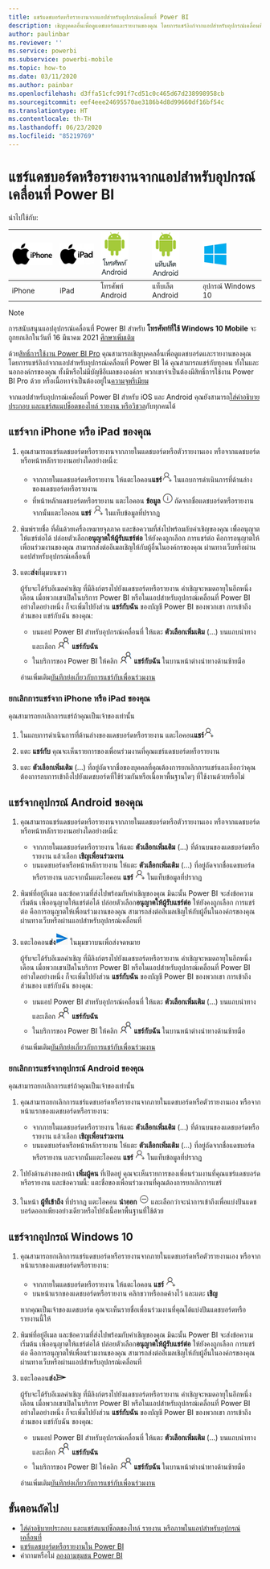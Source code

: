 ```yaml
---
title: แชร์แดชบอร์ดหรือรายงานจากแอปสำหรับอุปกรณ์เคลื่อนที่ Power BI
description: เชิญบุคคลอื่นเพื่อดูแดชบอร์ดและรายงานของคุณ โดยการแชร์ลิงก์จากแอปสำหรับอุปกรณ์เคลื่อนที่ Power BI เรียนรู้วิธีการ
author: paulinbar
ms.reviewer: ''
ms.service: powerbi
ms.subservice: powerbi-mobile
ms.topic: how-to
ms.date: 03/11/2020
ms.author: painbar
ms.openlocfilehash: d3ffa51cfc991f7cd51c0c465d67d238998958cb
ms.sourcegitcommit: eef4eee24695570ae3186b4d8d99660df16bf54c
ms.translationtype: HT
ms.contentlocale: th-TH
ms.lasthandoff: 06/23/2020
ms.locfileid: "85219769"
---
```

# <a name="share-a-dashboard-or-report-from-the-power-bi-mobile-apps"></a>แชร์แดชบอร์ดหรือรายงานจากแอปสำหรับอุปกรณ์เคลื่อนที่ Power BI
นำไปใช้กับ:

| ![iPhone](./media/mobile-share-dashboard-from-the-mobile-apps/iphone-logo-50-px.png) | ![iPad](./media/mobile-share-dashboard-from-the-mobile-apps/ipad-logo-50-px.png) | ![โทรศัพท์ Android](./media/mobile-share-dashboard-from-the-mobile-apps/android-phone-logo-50-px.png) | ![แท็บเล็ต Android](./media/mobile-share-dashboard-from-the-mobile-apps/android-tablet-logo-50-px.png) | ![Windows 10](./media/mobile-share-dashboard-from-the-mobile-apps/win-10-logo-50-px.png) |
|:--- |:--- |:--- |:--- |:--- |
| iPhone |iPad |โทรศัพท์ Android |แท็บเล็ต Android |อุปกรณ์ Windows 10 |

>[!NOTE]
>การสนับสนุนแอปอุปกรณ์เคลื่อนที่ Power BI สำหรับ **โทรศัพท์ที่ใช้ Windows 10 Mobile** จะถูกยกเลิกในวันที่ 16 มีนาคม 2021 [ศึกษาเพิ่มเติม](https://go.microsoft.com/fwlink/?linkid=2121400)

ด้วย[สิทธิ์การใช้งาน Power BI Pro](../../fundamentals/service-features-license-type.md) คุณสามารถเชิญบุคคลอื่นเพื่อดูแดชบอร์ดและรายงานของคุณ โดยการแชร์ลิงก์จากแอปสำหรับอุปกรณ์เคลื่อนที่ Power BI ได้ คุณสามารถแชร์กับทุกคน ทั้งในและนอกองค์กรของคุณ ทั้งมีหรือไม่มีบัญชีอีเมลขององค์กร พวกเขาจำเป็นต้องมีสิทธิ์การใช้งาน Power BI Pro ด้วย หรือเนื้อหาจำเป็นต้องอยู่ใน[ความจุพรีเมียม](../../admin/service-premium-what-is.md)

จากแอปสำหรับอุปกรณ์เคลื่อนที่ Power BI สำหรับ iOS และ Android คุณยังสามารถ[ใส่คำอธิบายประกอบ และแชร์สแนปช็อตของไทล์ รายงาน หรือวิชวล](mobile-annotate-and-share-a-tile-from-the-mobile-apps.md)กับทุกคนได้ 

## <a name="share-from-your-iphone-or-ipad"></a>แชร์จาก iPhone หรือ iPad ของคุณ

1. คุณสามารถแชร์แดชบอร์ดหรือรายงานจากภายในแดชบอร์ดหรือตัวรายงานเอง หรือจากแดชบอร์ดหรือหน้าหลักรายงานอย่างใดอย่างหนึ่ง:
    *  จากภายในแดชบอร์ดหรือรายงาน ให้แตะไอคอน**แชร์**![ไอคอนเชิญ](././media/mobile-share-dashboard-from-the-mobile-apps/power-bi-android-invite-icon-ss.png) ในแถบการดำเนินการที่ด้านล่างของแดชบอร์ดหรือรายงาน
    *  ที่หน้าหลักแดชบอร์ดหรือรายงาน แตะไอคอน **ข้อมูล** ![ข้อมูลเพิ่มเติม](./media/mobile-share-dashboard-from-the-mobile-apps/power-bi-more-info-icon.png) ถัดจากชื่อแดชบอร์ดหรือรายงาน จากนั้นแตะไอคอน **แชร์** ![ไอคอนเชิญ](./media/mobile-share-dashboard-from-the-mobile-apps/power-bi-android-invite-icon-ss.png) ในแท็บข้อมูลที่ปรากฏ
2. พิมพ์รายชื่อ ที่คั่นด้วยเครื่องหมายจุลภาค และข้อความที่ส่งไปพร้อมกับคำเชิญของคุณ เพื่ออนุญาตให้แชร์ต่อได้ ปล่อยตัวเลือก**อนุญาตให้ผู้รับแชร์ต่อ** ให้ยังคงถูกเลือก การแชร์ต่อ คือการอนุญาตให้เพื่อนร่วมงานของคุณ สามารถส่งต่ออีเมลเชิญให้กับผู้อื่นในองค์กรของคุณ ผ่านทางเว็บหรือผ่านแอปสำหรับอุปกรณ์เคลื่อนที่
3. แตะ**ส่ง**ที่มุมบนขวา
   
   ผู้รับจะได้รับอีเมลคำเชิญ ที่มีลิงก์ตรงไปยังแดชบอร์ดหรือรายงาน คำเชิญจะหมดอายุในอีกหนึ่งเดือน เมื่อพวกเขาเปิดในบริการ Power BI หรือในแอปสำหรับอุปกรณ์เคลื่อนที่ Power BI อย่างใดอย่างหนึ่ง ก็จะเพิ่มไปยังส่วน **แชร์กับฉัน** ของบัญชี Power BI ของพวกเขา การเข้าถึงส่วนของ แชร์กับฉัน ของคุณ:
   
   * บนแอป Power BI สำหรับอุปกรณ์เคลื่อนที่ ให้แตะ **ตัวเลือกเพิ่มเติม** (...) บนแถบนำทางและเลือก ![แชร์กับฉัน](./././media/mobile-share-dashboard-from-the-mobile-apps/power-bi-shared-with-me-icon.png) **แชร์กับฉัน**
   * ในบริการของ Power BI ให้คลิก ![แชร์กับฉัน](./././media/mobile-share-dashboard-from-the-mobile-apps/power-bi-shared-with-me-icon.png) **แชร์กับฉัน** ในบานหน้าต่างนำทางด้านซ้ายมือ
   
   อ่านเพิ่มเติม[บันทึกย่อเกี่ยวกับการแชร์กับเพื่อนร่วมงาน](../../collaborate-share/service-share-dashboards.md)

### <a name="unshare-from-your-iphone-or-ipad"></a>ยกเลิกการแชร์จาก iPhone หรือ iPad ของคุณ
คุณสามารถยกเลิกการแชร์ถ้าคุณเป็นเจ้าของเท่านั้น

1. ในแถบการดำเนินการที่ด้านล่างของแดชบอร์ดหรือรายงาน แตะไอคอน**แชร์**![ไอคอนแชร์](././media/mobile-share-dashboard-from-the-mobile-apps/power-bi-android-invite-icon-ss.png)
2. แตะ **แชร์กับ** คุณจะเห็นรายการของเพื่อนร่วมงานที่คุณแชร์แดชบอร์ดหรือรายงาน

3. แตะ **ตัวเลือกเพิ่มเติม** (...) ที่อยู่ถัดจากชื่อของบุคคลที่คุณต้องการยกเลิกการแชร์และเลือกว่าคุณต้องการลบการเข้าถึงไปยังแดชบอร์ดที่ใช้ร่วมกันหรือเนื้อหาพื้นฐานใดๆ ที่ใช้งานด้วยหรือไม่



## <a name="share-from-your-android-device"></a>แชร์จากอุปกรณ์ Android ของคุณ
1. คุณสามารถแชร์แดชบอร์ดหรือรายงานจากภายในแดชบอร์ดหรือตัวรายงานเอง หรือจากแดชบอร์ดหรือหน้าหลักรายงานอย่างใดอย่างหนึ่ง:
    *  จากภายในแดชบอร์ดหรือรายงาน ให้แตะ **ตัวเลือกเพิ่มเติม** (...) ที่ด้านบนของแดชบอร์ดหรือรายงาน แล้วเลือก **เชิญเพื่อนร่วมงาน**
    *  บนแดชบอร์ดหรือหน้าหลักรายงาน ให้แตะ **ตัวเลือกเพิ่มเติม** (...) ที่อยู่ถัดจากชื่อแดชบอร์ดหรือรายงาน และจากนั้นแตะไอคอน **แชร์** ![ไอคอนเชิญ](./media/mobile-share-dashboard-from-the-mobile-apps/power-bi-android-invite-icon-ss.png) ในแท็บข้อมูลที่ปรากฏ
 
2. พิมพ์ที่อยู่อีเมล และข้อความที่ส่งไปพร้อมกับคำเชิญของคุณ มิฉะนั้น Power BI จะส่งข้อความเริ่มต้น เพื่ออนุญาตให้แชร์ต่อได้ ปล่อยตัวเลือก**อนุญาตให้ผู้รับแชร์ต่อ** ให้ยังคงถูกเลือก การแชร์ต่อ คือการอนุญาตให้เพื่อนร่วมงานของคุณ สามารถส่งต่ออีเมลเชิญให้กับผู้อื่นในองค์กรของคุณ ผ่านทางเว็บหรือผ่านแอปสำหรับอุปกรณ์เคลื่อนที่
   
3. แตะไอคอน**ส่ง**![ไอคอนส่ง](./media/mobile-share-dashboard-from-the-mobile-apps/power-bi-android-send-icon.png) ในมุมขวาบนเพื่อส่งจดหมาย
   
    ผู้รับจะได้รับอีเมลคำเชิญ ที่มีลิงก์ตรงไปยังแดชบอร์ดหรือรายงาน คำเชิญจะหมดอายุในอีกหนึ่งเดือน เมื่อพวกเขาเปิดในบริการ Power BI หรือในแอปสำหรับอุปกรณ์เคลื่อนที่ Power BI อย่างใดอย่างหนึ่ง ก็จะเพิ่มไปยังส่วน **แชร์กับฉัน** ของบัญชี Power BI ของพวกเขา การเข้าถึงส่วนของ แชร์กับฉัน ของคุณ:
   * บนแอป Power BI สำหรับอุปกรณ์เคลื่อนที่ ให้แตะ **ตัวเลือกเพิ่มเติม** (...) บนแถบนำทางและเลือก ![แชร์กับฉัน](./././media/mobile-share-dashboard-from-the-mobile-apps/power-bi-shared-with-me-icon.png) **แชร์กับฉัน**
   * ในบริการของ Power BI ให้คลิก ![แชร์กับฉัน](./././media/mobile-share-dashboard-from-the-mobile-apps/power-bi-shared-with-me-icon.png) **แชร์กับฉัน** ในบานหน้าต่างนำทางด้านซ้ายมือ
   
   อ่านเพิ่มเติม[บันทึกย่อเกี่ยวกับการแชร์กับเพื่อนร่วมงาน](../../collaborate-share/service-share-dashboards.md)


### <a name="unshare-from-your-android-device"></a>ยกเลิกการแชร์จากอุปกรณ์ Android ของคุณ
คุณสามารถยกเลิกการแชร์ถ้าคุณเป็นเจ้าของเท่านั้น

1. คุณสามารถยกเลิกการแชร์แดชบอร์ดหรือรายงานจากภายในแดชบอร์ดหรือตัวรายงานเอง หรือจากหน้าแรกของแดชบอร์ดหรือรายงาน:
    *  จากภายในแดชบอร์ดหรือรายงาน ให้แตะ **ตัวเลือกเพิ่มเติม** (...) ที่ด้านบนของแดชบอร์ดหรือรายงาน แล้วเลือก **เชิญเพื่อนร่วมงาน**
    *  บนแดชบอร์ดหรือหน้าหลักรายงาน ให้แตะ **ตัวเลือกเพิ่มเติม** (...) ที่อยู่ถัดจากชื่อแดชบอร์ดหรือรายงาน และจากนั้นแตะไอคอน **แชร์** ![ไอคอนเชิญ](./media/mobile-share-dashboard-from-the-mobile-apps/power-bi-android-invite-icon-ss.png) ในแท็บข้อมูลที่ปรากฏ

2. ไปยังด้านล่างของหน้า **เพิ่มผู้คน** ที่เปิดอยู่ คุณจะเห็นรายการของเพื่อนร่วมงานที่คุณแชร์แดชบอร์ดหรือรายงาน และข้อความนี้: แตะชื่อของเพื่อนร่วมงานที่คุณต้องการยกเลิกการแชร์
3. ในหน้า  **ผู้ทีเข้าถึง** ที่ปรากฎ แตะไอคอน **นำออก** ![ ไอคอนนำออก ](./media/mobile-share-dashboard-from-the-mobile-apps/power-bi-android-remove-icon.png) และเลือกว่าจะนำการเข้าถึงเพื่อแบ่งปันแดชบอร์ดออกเพียงอย่างเดียวหรือไปยังเนื้อหาพื้นฐานที่ใช้ด้วย

## <a name="share-from-your-windows-10-device"></a>แชร์จากอุปกรณ์ Windows 10

1. คุณสามารถยกเลิกการแชร์แดชบอร์ดหรือรายงานจากภายในแดชบอร์ดหรือตัวรายงานเอง หรือจากหน้าแรกของแดชบอร์ดหรือรายงาน:
    * จากภายในแดชบอร์ดหรือรายงาน ให้แตะไอคอน **แชร์** ![ไอคอนเชิญ](./media/mobile-share-dashboard-from-the-mobile-apps/power-bi-android-invite-icon-ss.png)
    * บนหน้าแรกของแดชบอร์ดหรือรายงาน คลิกขวาหรือกดค้างไว้ และแตะ **เชิญ**
   
   หากคุณเป็นเจ้าของแดชบอร์ด คุณจะเห็นรายชื่อเพื่อนร่วมงานที่คุณได้แบ่งปันแดชบอร์ดหรือรายงานนี้ให้

2. พิมพ์ที่อยู่อีเมล และข้อความที่ส่งไปพร้อมกับคำเชิญของคุณ มิฉะนั้น Power BI จะส่งข้อความเริ่มต้น เพื่ออนุญาตให้แชร์ต่อได้ ปล่อยตัวเลือก**อนุญาตให้ผู้รับแชร์ต่อ** ให้ยังคงถูกเลือก การแชร์ต่อ คือการอนุญาตให้เพื่อนร่วมงานของคุณ สามารถส่งต่ออีเมลเชิญให้กับผู้อื่นในองค์กรของคุณ ผ่านทางเว็บหรือผ่านแอปสำหรับอุปกรณ์เคลื่อนที่
   
3. แตะไอคอน**ส่ง**![ไอคอนส่ง](./media/mobile-share-dashboard-from-the-mobile-apps/pbi_win10ph_sendicon.png)
   
    ผู้รับจะได้รับอีเมลคำเชิญ ที่มีลิงก์ตรงไปยังแดชบอร์ดหรือรายงาน คำเชิญจะหมดอายุในอีกหนึ่งเดือน เมื่อพวกเขาเปิดในบริการ Power BI หรือในแอปสำหรับอุปกรณ์เคลื่อนที่ Power BI อย่างใดอย่างหนึ่ง ก็จะเพิ่มไปยังส่วน **แชร์กับฉัน** ของบัญชี Power BI ของพวกเขา การเข้าถึงส่วนของ แชร์กับฉัน ของคุณ:
   
   * บนแอป Power BI สำหรับอุปกรณ์เคลื่อนที่ ให้แตะ **ตัวเลือกเพิ่มเติม** (...) บนแถบนำทางและเลือก ![แชร์กับฉัน](./././media/mobile-share-dashboard-from-the-mobile-apps/power-bi-shared-with-me-icon.png) **แชร์กับฉัน**
   * ในบริการของ Power BI ให้คลิก ![แชร์กับฉัน](./././media/mobile-share-dashboard-from-the-mobile-apps/power-bi-shared-with-me-icon.png) **แชร์กับฉัน** ในบานหน้าต่างนำทางด้านซ้ายมือ
   
   อ่านเพิ่มเติม[บันทึกย่อเกี่ยวกับการแชร์กับเพื่อนร่วมงาน](../../collaborate-share/service-share-dashboards.md)

## <a name="next-steps"></a>ขั้นตอนถัดไป
* [ใส่คำอธิบายประกอบ และแชร์สแนปช็อตของไทล์ รายงาน หรือภาพในแอปสำหรับอุปกรณ์เคลื่อนที่](mobile-annotate-and-share-a-tile-from-the-mobile-apps.md)
* [แชร์แดชบอร์ดหรือรายงานใน Power BI](../../collaborate-share/service-share-dashboards.md)
* คำถามหรือไม่ [ลองถามชุมชน Power BI](https://community.powerbi.com/)
